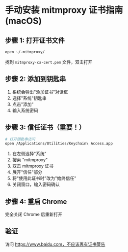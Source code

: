 # 手动安装 mitmproxy 证书指南 (macOS)

## 步骤 1: 打开证书文件
```bash
open ~/.mitmproxy/
```
找到 `mitmproxy-ca-cert.pem` 文件，双击打开

## 步骤 2: 添加到钥匙串
1. 系统会弹出"添加证书"对话框
2. 选择"系统"钥匙串
3. 点击"添加"
4. 输入系统密码

## 步骤 3: 信任证书（重要！）
```bash
# 打开钥匙串访问
open /Applications/Utilities/Keychain\ Access.app
```

1. 在左侧选择"系统"
2. 搜索 "mitmproxy"
3. 双击 mitmproxy 证书
4. 展开"信任"部分
5. 将"使用此证书时"改为"始终信任"
6. 关闭窗口，输入密码确认

## 步骤 4: 重启 Chrome
完全关闭 Chrome 后重新打开

## 验证
访问 https://www.baidu.com，不应该再有证书警告